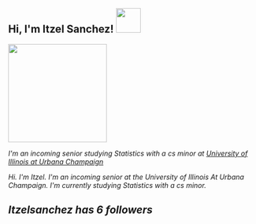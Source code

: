 


<h2> Hi, I'm Itzel Sanchez! <img src="https://media1.giphy.com/media/x1CjxowaWEV1YXV47t/giphy.webp?cid=ecf05e473dl44su7hxrvw23s30i7g5wlsqkbky95cndv4f0h&ep=v1_gifs_search&rid=giphy.webp&ct=g" width="50"></h2>


<img src="https://media2.giphy.com/media/v1.Y2lkPTc5MGI3NjExem50M2xvYjJpMDR6NmxyamlhOG4ybTNkaGZyd3Y5aTF5c3psODF3OCZlcD12MV9pbnRlcm5hbF9naWZfYnlfaWQmY3Q9Zw/RHKNLLBDFr1DAJkf8I/giphy.gif" width="200" >

<p><em> I'm an incoming senior studying Statistics with a cs minor at <a href="https://illinois.edu/">University of Illinois at Urbana Champaign</a> 



Hi. I'm Itzel. I'm an incoming senior at the University of Illinois At Urbana Champaign. I'm currently studying Statistics with a cs minor.


## Itzelsanchez has <!-- follower-counter -->6<!-- /follower-counter --> followers

